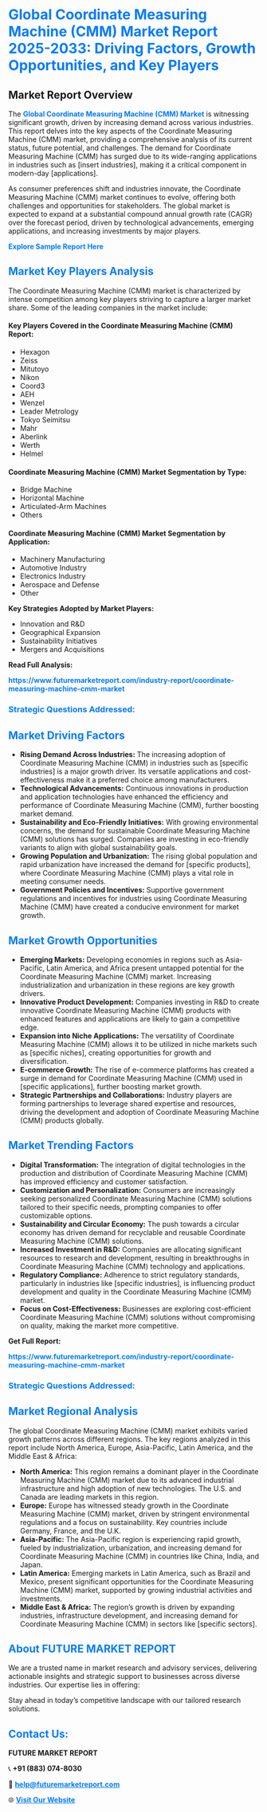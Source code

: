 <h1 style="color: #007BFF;">Global Coordinate Measuring Machine (CMM) Market Report 2025-2033: Driving Factors, Growth Opportunities, and Key Players</h1>

<section id="overview">
<h2>Market Report Overview</h2>
<p>The <a href="https://www.futuremarketreport.com/industry-report/coordinate-measuring-machine-cmm-market" style="color: #007BFF; text-decoration: none;"><strong>Global Coordinate Measuring Machine (CMM) Market</strong></a> is witnessing significant growth, driven by increasing demand across various industries. This report delves into the key aspects of the Coordinate Measuring Machine (CMM) market, providing a comprehensive analysis of its current status, future potential, and challenges. The demand for Coordinate Measuring Machine (CMM) has surged due to its wide-ranging applications in industries such as [insert industries], making it a critical component in modern-day [applications].</p>
<p>As consumer preferences shift and industries innovate, the Coordinate Measuring Machine (CMM) market continues to evolve, offering both challenges and opportunities for stakeholders. The global market is expected to expand at a substantial compound annual growth rate (CAGR) over the forecast period, driven by technological advancements, emerging applications, and increasing investments by major players.</p>
</section>

<section id="overview">
<p><a href="https://www.futuremarketreport.com/request-sample/reportId=98338" style="color: #007BFF; text-decoration: none;"><strong>Explore Sample Report Here</strong></a></p>
</section>

<section id="key-players">
<h2 style="color: #007BFF;">Market Key Players Analysis</h2>
<p>The Coordinate Measuring Machine (CMM) market is characterized by intense competition among key players striving to capture a larger market share. Some of the leading companies in the market include:</p>
<h4>Key Players Covered in the Coordinate Measuring Machine (CMM) Report:</h4>
<ul><li>Hexagon</li><li>Zeiss</li><li>Mitutoyo</li><li>Nikon</li><li>Coord3</li><li>AEH</li><li>Wenzel</li><li>Leader Metrology</li><li>Tokyo Seimitsu</li><li>Mahr</li><li>Aberlink</li><li>Werth</li><li>Helmel</li></ul>
<h4>Coordinate Measuring Machine (CMM) Market Segmentation by Type:</h4>
<ul><li>Bridge Machine</li><li>Horizontal Machine</li><li>Articulated-Arm Machines</li><li>Others</li></ul>

<h4>Coordinate Measuring Machine (CMM) Market Segmentation by Application:</h4>
<ul><li>Machinery Manufacturing</li><li>Automotive Industry</li><li>Electronics Industry</li><li>Aerospace and Defense</li><li>Other</li></ul>
<p><strong>Key Strategies Adopted by Market Players:</strong></p>
<ul>
<li>Innovation and R&D</li>
<li>Geographical Expansion</li>
<li>Sustainability Initiatives</li>
<li>Mergers and Acquisitions</li>
</ul>
</section>

<section>
<p><strong>Read Full Analysis: </strong></p><a href="https://www.futuremarketreport.com/industry-report/coordinate-measuring-machine-cmm-market" style="color: #007BFF; text-decoration: none;"><strong>https://www.futuremarketreport.com/industry-report/coordinate-measuring-machine-cmm-market</strong></a>
<h3 style="color: #007BFF;">Strategic Questions Addressed:</h3>
</section>

<section id="driving-factors">
<h2 style="color: #007BFF;">Market Driving Factors</h2>
<ul>
<li><strong>Rising Demand Across Industries:</strong> The increasing adoption of Coordinate Measuring Machine (CMM) in industries such as [specific industries] is a major growth driver. Its versatile applications and cost-effectiveness make it a preferred choice among manufacturers.</li>
<li><strong>Technological Advancements:</strong> Continuous innovations in production and application technologies have enhanced the efficiency and performance of Coordinate Measuring Machine (CMM), further boosting market demand.</li>
<li><strong>Sustainability and Eco-Friendly Initiatives:</strong> With growing environmental concerns, the demand for sustainable Coordinate Measuring Machine (CMM) solutions has surged. Companies are investing in eco-friendly variants to align with global sustainability goals.</li>
<li><strong>Growing Population and Urbanization:</strong> The rising global population and rapid urbanization have increased the demand for [specific products], where Coordinate Measuring Machine (CMM) plays a vital role in meeting consumer needs.</li>
<li><strong>Government Policies and Incentives:</strong> Supportive government regulations and incentives for industries using Coordinate Measuring Machine (CMM) have created a conducive environment for market growth.</li>
</ul>
</section>

<section id="growth-opportunities">
<h2 style="color: #007BFF;">Market Growth Opportunities</h2>
<ul>
<li><strong>Emerging Markets:</strong> Developing economies in regions such as Asia-Pacific, Latin America, and Africa present untapped potential for the Coordinate Measuring Machine (CMM) market. Increasing industrialization and urbanization in these regions are key growth drivers.</li>
<li><strong>Innovative Product Development:</strong> Companies investing in R&D to create innovative Coordinate Measuring Machine (CMM) products with enhanced features and applications are likely to gain a competitive edge.</li>
<li><strong>Expansion into Niche Applications:</strong> The versatility of Coordinate Measuring Machine (CMM) allows it to be utilized in niche markets such as [specific niches], creating opportunities for growth and diversification.</li>
<li><strong>E-commerce Growth:</strong> The rise of e-commerce platforms has created a surge in demand for Coordinate Measuring Machine (CMM) used in [specific applications], further boosting market growth.</li>
<li><strong>Strategic Partnerships and Collaborations:</strong> Industry players are forming partnerships to leverage shared expertise and resources, driving the development and adoption of Coordinate Measuring Machine (CMM) products globally.</li>
</ul>
</section>

<section id="trending-factors">
<h2 style="color: #007BFF;">Market Trending Factors</h2>
<ul>
<li><strong>Digital Transformation:</strong> The integration of digital technologies in the production and distribution of Coordinate Measuring Machine (CMM) has improved efficiency and customer satisfaction.</li>
<li><strong>Customization and Personalization:</strong> Consumers are increasingly seeking personalized Coordinate Measuring Machine (CMM) solutions tailored to their specific needs, prompting companies to offer customizable options.</li>
<li><strong>Sustainability and Circular Economy:</strong> The push towards a circular economy has driven demand for recyclable and reusable Coordinate Measuring Machine (CMM) solutions.</li>
<li><strong>Increased Investment in R&D:</strong> Companies are allocating significant resources to research and development, resulting in breakthroughs in Coordinate Measuring Machine (CMM) technology and applications.</li>
<li><strong>Regulatory Compliance:</strong> Adherence to strict regulatory standards, particularly in industries like [specific industries], is influencing product development and quality in the Coordinate Measuring Machine (CMM) market.</li>
<li><strong>Focus on Cost-Effectiveness:</strong> Businesses are exploring cost-efficient Coordinate Measuring Machine (CMM) solutions without compromising on quality, making the market more competitive.</li>
</ul>
</section>

<section>
<p><strong>Get Full Report: </strong></p><a href="https://www.futuremarketreport.com/industry-report/coordinate-measuring-machine-cmm-market" style="color: #007BFF; text-decoration: none;"><strong>https://www.futuremarketreport.com/industry-report/coordinate-measuring-machine-cmm-market</strong></a>
<h3 style="color: #007BFF;">Strategic Questions Addressed:</h3>
</section>


<section id="regional-analysis">
<h2 style="color: #007BFF;">Market Regional Analysis</h2>
<p>The global Coordinate Measuring Machine (CMM) market exhibits varied growth patterns across different regions. The key regions analyzed in this report include North America, Europe, Asia-Pacific, Latin America, and the Middle East & Africa:</p>
<ul>
<li><strong>North America:</strong> This region remains a dominant player in the Coordinate Measuring Machine (CMM) market due to its advanced industrial infrastructure and high adoption of new technologies. The U.S. and Canada are leading markets in this region.</li>
<li><strong>Europe:</strong> Europe has witnessed steady growth in the Coordinate Measuring Machine (CMM) market, driven by stringent environmental regulations and a focus on sustainability. Key countries include Germany, France, and the U.K.</li>
<li><strong>Asia-Pacific:</strong> The Asia-Pacific region is experiencing rapid growth, fueled by industrialization, urbanization, and increasing demand for Coordinate Measuring Machine (CMM) in countries like China, India, and Japan.</li>
<li><strong>Latin America:</strong> Emerging markets in Latin America, such as Brazil and Mexico, present significant opportunities for the Coordinate Measuring Machine (CMM) market, supported by growing industrial activities and investments.</li>
<li><strong>Middle East & Africa:</strong> The region’s growth is driven by expanding industries, infrastructure development, and increasing demand for Coordinate Measuring Machine (CMM) in sectors like [specific sectors].</li>
</ul>
</section>

<footer>
<h2 style="color: #007BFF;">About FUTURE MARKET REPORT</h2>
<p>We are a trusted name in market research and advisory services, delivering actionable insights and strategic support to businesses across diverse industries. Our expertise lies in offering:</p>

<p>Stay ahead in today’s competitive landscape with our tailored research solutions.</p>

<h2 style="color: #007BFF;">Contact Us:</h2>
<p><strong>FUTURE MARKET REPORT</strong></p>
<p>📞 <strong>+91 (883) 074-8030</strong></p>
<p>📧 <strong><a href="mailto:help@futuremarketreport.com" style="color: #007BFF;">help@futuremarketreport.com</a></strong></p>
<p>🌐 <strong><a href="https://www.futuremarketreport.com/" style="color: #007BFF;">Visit Our Website</a></strong></p>
</footer>